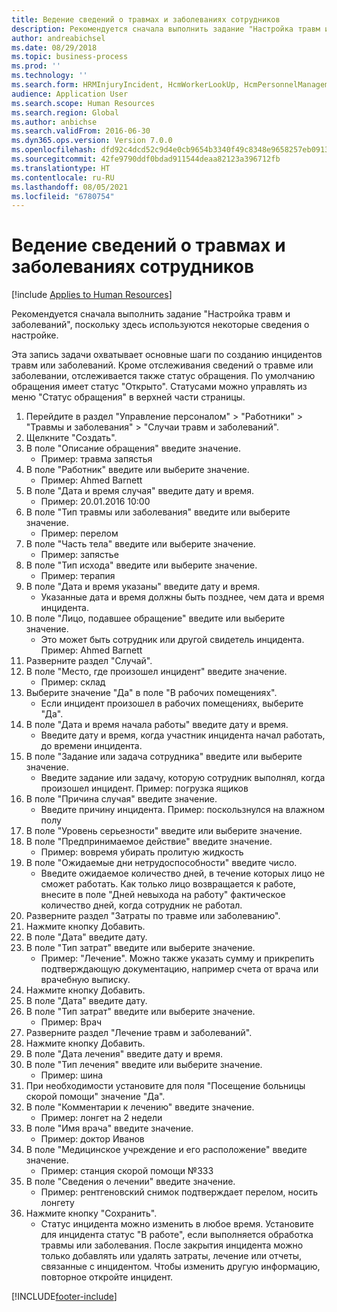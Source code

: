 ```yaml
---
title: Ведение сведений о травмах и заболеваниях сотрудников
description: Рекомендуется сначала выполнить задание "Настройка травм и заболеваний", поскольку здесь используются некоторые сведения о настройке.
author: andreabichsel
ms.date: 08/29/2018
ms.topic: business-process
ms.prod: ''
ms.technology: ''
ms.search.form: HRMInjuryIncident, HcmWorkerLookUp, HcmPersonnelManagementWorkspace
audience: Application User
ms.search.scope: Human Resources
ms.search.region: Global
ms.author: anbichse
ms.search.validFrom: 2016-06-30
ms.dyn365.ops.version: Version 7.0.0
ms.openlocfilehash: dfd92c4dcd52c9d4e0cb9654b3340f49c8348e9658257eb0913a494fd4b3f6cf
ms.sourcegitcommit: 42fe9790ddf0bdad911544deaa82123a396712fb
ms.translationtype: HT
ms.contentlocale: ru-RU
ms.lasthandoff: 08/05/2021
ms.locfileid: "6780754"
---
```

# <a name="maintain-employee-injury-and-illness-information"></a>Ведение сведений о травмах и заболеваниях сотрудников

[!include [Applies to Human Resources](../includes/applies-to-hr.md)]



Рекомендуется сначала выполнить задание "Настройка травм и заболеваний", поскольку здесь используются некоторые сведения о настройке. 



Эта запись задачи охватывает основные шаги по созданию инцидентов травм или заболеваний. Кроме отслеживания сведений о травме или заболевании, отслеживается также статус обращения.  По умолчанию обращения имеет статус "Открыто".  Статусами можно управлять из меню "Статус обращения" в верхней части страницы.

1. Перейдите в раздел "Управление персоналом" > "Работники" > "Травмы и заболевания" > "Случаи травм и заболеваний".
2. Щелкните "Создать".
3. В поле "Описание обращения" введите значение.
    * Пример: травма запястья  
4. В поле "Работник" введите или выберите значение.
    * Пример: Ahmed Barnett  
5. В поле "Дата и время случая" введите дату и время.
    * Пример: 20.01.2016 10:00  
6. В поле "Тип травмы или заболевания" введите или выберите значение.
    * Пример: перелом  
7. В поле "Часть тела" введите или выберите значение.
    * Пример: запястье  
8. В поле "Тип исхода" введите или выберите значение.
    * Пример: терапия  
9. В поле "Дата и время указаны" введите дату и время.
    * Указанные дата и время должны быть позднее, чем дата и время инцидента.  
10. В поле "Лицо, подавшее обращение" введите или выберите значение.
    * Это может быть сотрудник или другой свидетель инцидента.  Пример: Ahmed Barnett  
11. Разверните раздел "Случай".
12. В поле "Место, где произошел инцидент" введите значение.
    * Пример: склад  
13. Выберите значение "Да" в поле "В рабочих помещениях".
    * Если инцидент произошел в рабочих помещениях, выберите "Да".  
14. В поле "Дата и время начала работы" введите дату и время.
    * Введите дату и время, когда участник инцидента начал работать, до времени инцидента.  
15. В поле "Задание или задача сотрудника" введите или выберите значение.
    * Введите задание или задачу, которую сотрудник выполнял, когда произошел инцидент.  Пример: погрузка ящиков  
16. В поле "Причина случая" введите значение.
    * Введите причину инцидента.  Пример: поскользнулся на влажном полу  
17. В поле "Уровень серьезности" введите или выберите значение.
18. В поле "Предпринимаемое действие" введите значение.
    * Пример: вовремя убирать пролитую жидкость  
19. В поле "Ожидаемые дни нетрудоспособности" введите число.
    * Введите ожидаемое количество дней, в течение которых лицо не сможет работать.  Как только лицо возвращается к работе, внесите в поле "Дней невыхода на работу" фактическое количество дней, когда сотрудник не работал.  
20. Разверните раздел "Затраты по травме или заболеванию".
21. Нажмите кнопку Добавить.
22. В поле "Дата" введите дату.
23. В поле "Тип затрат" введите или выберите значение.
    * Пример: "Лечение". Можно также указать сумму и прикрепить подтверждающую документацию, например счета от врача или врачебную выписку.  
24. Нажмите кнопку Добавить.
25. В поле "Дата" введите дату.
26. В поле "Тип затрат" введите или выберите значение.
    * Пример: Врач  
27. Разверните раздел "Лечение травм и заболеваний".
28. Нажмите кнопку Добавить.
29. В поле "Дата лечения" введите дату и время.
30. В поле "Тип лечения" введите или выберите значение.
    * Пример: шина  
31. При необходимости установите для поля "Посещение больницы скорой помощи" значение "Да".
32. В поле "Комментарии к лечению" введите значение.
    * Пример: лонгет на 2 недели  
33. В поле "Имя врача" введите значение.
    * Пример: доктор Иванов  
34. В поле "Медицинское учреждение и его расположение" введите значение.
    * Пример: станция скорой помощи №333  
35. В поле "Сведения о лечении" введите значение.
    * Пример: рентгеновский снимок подтверждает перелом, носить лонгету  
36. Нажмите кнопку "Сохранить".
    * Статус инцидента можно изменить в любое время.  Установите для инцидента статус "В работе", если выполняется обработка травмы или заболевания.  После закрытия инцидента можно только добавлять или удалять затраты, лечение или отчеты, связанные с инцидентом.  Чтобы изменить другую информацию, повторное откройте инцидент.  



[!INCLUDE[footer-include](../includes/footer-banner.md)]